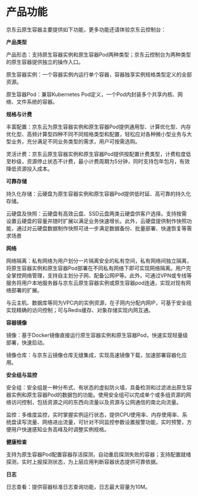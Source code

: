 # 产品功能

京东云原生容器主要提供如下功能，更多功能还请体验京东云控制台：

**产品类型**

产品形态：支持原生容器实例和原生容器Pod两种类型；京东云控制台为两种类型的原生容器提供独立的操作入口。

原生容器实例：一个容器实例内运行单个容器，容器独享实例规格类型定义的全部资源。

原生容器Pod：兼容Kubernetes Pod定义，一个Pod内封装多个共享内核、网络、文件系统的容器。

**规格与计费**

丰富配置：京东云为原生容器实例和原生容器Pod提供通用型、计算优化型、内存优化型、高频计算型四种不同不同规格类型和配置，轻松应对各种微小型业务与大型业务，充分满足不同业务类型的需求，用户可按需选购。

灵活计费：京东云原生容器实例和原生容器Pod提供按配置计费类型，计费粒度低至秒级，资源停止状态不计费，最小计费周期为5分钟，同时支持包年包月，有效降低资源投入成本。

**可靠存储**

持久化存储：云硬盘为原生容器实例和原生容器Pod提供低时延、高可靠的持久化存储。

云硬盘及快照：云硬盘有高效云盘、SSD云盘两类云硬盘供客户选择。支持按需设置云硬盘的容量并随时扩展以满足业务快速增长。此外，云硬盘提供制作快照功能，通过对云硬盘数据制作快照可进一步满足数据备份、批量部署、快速恢复等需求场景

**网络**

网络隔离：私有网络为用户划分一片隔离安全的私有空间，私有网络间独立隔离，将原生容器实例和原生容器Pod部署在不同私有网络下即可实现网络隔离。用户完全掌控网络管理，支持自主划分子网、配备公网IP等。此外，可通过VPN或专线等服务将用户本地服务器与京东云原生容器实例或原生容器pod连通，实现对现有网络部署的扩展。

与云主机、数据库等同为VPC内的实例资源，在子网内分配内网IP，可基于安全组实现精确的访问控制；可与Redis缓存、对象存储实现内网互通。

**容器镜像**

镜像：基于Docker镜像直接运行原生容器实例和原生容器Pod，快速实现轻量级部署，快速启动。

镜像仓库：与京东云镜像仓库无缝集成，实现高速镜像下载，加速部署容器化应用。

**安全组与监控**

安全组：安全组是一种分布式、有状态的虚拟防火墙，具备检测和过滤进出原生容器实例和原生容器Pod的数据包的功能。使用安全组可以完成单个或多组资源的网络访问控制，包括资源之间的东西向流量以及资源与公网通信的南北向流量。

监控：多维度监控，实时掌握实例运行状态，提供CPU使用率、内存使用率、系统盘读写流量、网络进出流量，可针对不同监控参数设置报警功能，实时预警，方便用户快速感知业务高峰及时调整实例规格。

**健康检查**

支持为原生容器Pod配置容器存活探测，自动重启探测失败的容器；支持配置就绪探测，实时上报探测状态，为上层应用判断容器状态提供可靠依据。

**日志**

日志查看：提供容器标准日志查询功能，日志最大容量为10M。


